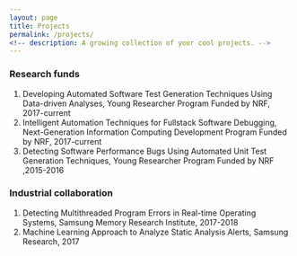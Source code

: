 ```yaml
---
layout: page
title: Projects
permalink: /projects/
<!-- description: A growing collection of your cool projects. -->
---
```


### Research funds ###
1. Developing Automated Software Test Generation Techniques Using Data-driven Analyses, Young Researcher Program Funded by NRF, 2017-current
1. Intelligent Automation Techniques for Fullstack Software Debugging, Next-Generation Information Computing Development Program Funded  by NRF, 2017-current
1. Detecting Software Performance Bugs Using Automated Unit Test Generation Techniques, Young Researcher Program Funded by NRF ,2015-2016

### Industrial collaboration ###
1. Detecting Multithreaded Program Errors in Real-time Operating Systems, Samsung Memory Research Institute, 2017-2018
1. Machine Learning Approach to Analyze Static Analysis Alerts, Samsung Research, 2017

<!--
{% for project in site.projects %}

{% if project.redirect %}
<div class="project">
    <div class="thumbnail">
        <a href="{{ project.redirect }}" target="_blank">
        {% if project.img %}
        <img class="thumbnail" src="{{ project.img | prepend: site.baseurl | prepend: site.url }}"/>
        {% else %}
        <div class="thumbnail blankbox"></div>
        {% endif %}    
        <span>
            <h1>{{ project.title }}</h1>
            <br/>
            <p>{{ project.description }}</p>
        </span>
        </a>
    </div>
</div>
{% else %}

<div class="project ">
    <div class="thumbnail">
        <a href="{{ project.url | prepend: site.baseurl | prepend: site.url }}">
        {% if project.img %}
        <img class="thumbnail" src="{{ project.img | prepend: site.baseurl | prepend: site.url }}"/>
        {% else %}
        <div class="thumbnail blankbox"></div>
        {% endif %}    
        <span>
            <h1>{{ project.title }}</h1>
            <br/>
            <p>{{ project.description }}</p>
        </span>
        </a>
    </div>
</div>

{% endif %}

{% endfor %}
-->
